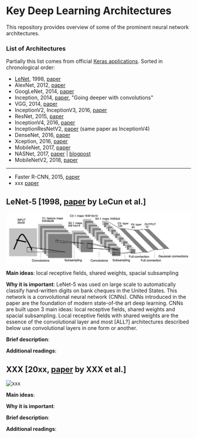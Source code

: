# Key Deep Learning Architectures

This repository provides overview of some of the prominent neural network architectures.

### List of Architectures

Partially this list comes from official [Keras applications](https://keras.io/applications/). Sorted in chronological order:

- [LeNet](#lenet-5-1998-paper-by-lecun-et-al), 1998, [paper](http://yann.lecun.com/exdb/publis/pdf/lecun-01a.pdf)
- AlexNet, 2012, [paper](https://papers.nips.cc/paper/4824-imagenet-classification-with-deep-convolutional-neural-networks.pdf)
- GoogLeNet, 2014, [paper](https://arxiv.org/abs/1409.4842)
- Inception, 2014, [paper](https://arxiv.org/pdf/1409.4842v1.pdf), "Going deeper with convolutions"
- VGG, 2014, [paper](https://arxiv.org/abs/1409.1556)
- InceptionV2, InceptionV3, 2016, [paper](https://arxiv.org/abs/1512.00567)
- ResNet, 2015, [paper](https://arxiv.org/abs/1512.03385)
- InceptionV4, 2016, [paper](https://arxiv.org/abs/1602.07261)
- InceptionResNetV2, [paper](https://arxiv.org/abs/1602.07261) (same paper as InceptionV4)
- DenseNet, 2016, [paper](https://arxiv.org/abs/1608.06993)
- Xception, 2016, [paper](https://arxiv.org/abs/1610.02357)
- MobileNet, 2017, [paper](https://arxiv.org/abs/1704.04861)
- NASNet, 2017, [paper](https://arxiv.org/pdf/1707.07012.pdf) | [blogpost](https://ai.googleblog.com/2017/11/automl-for-large-scale-image.html)
- MobileNetV2, 2018, [paper](https://arxiv.org/abs/1801.04381)

----

- Faster R-CNN, 2015, [paper](https://arxiv.org/abs/1506.01497)
- xxx [paper]()


## LeNet-5 [1998, [paper](http://yann.lecun.com/exdb/publis/pdf/lecun-01a.pdf) by LeCun et al.]

![LeNet-5](/images/lenet-5.png)

**Main ideas**: local receptive fields, shared weights, spacial subsampling

**Why it is important**: LeNet-5 was used on large scale to automatically classify hand-written digits on bank cheques in the United States. This network is a convolutional neural network (CNNs). CNNs introduced in the paper are the foundation of modern state-of-the art deep learning. CNNs are built upon 3 main ideas: local receptive fields, shared weights and spacial subsampling. Local receptive fields with shared weights are the essence of the convolutional layer and most [ALL?] architectures described below use convolutional layers in one form or another. 

**Brief description**: 

**Additional readings**:


## XXX [20xx, [paper]() by XXX et al.]

![xxx](/images/xxx.png)

**Main ideas**: 

**Why it is important**: 

**Brief description**:

**Additional readings**:
